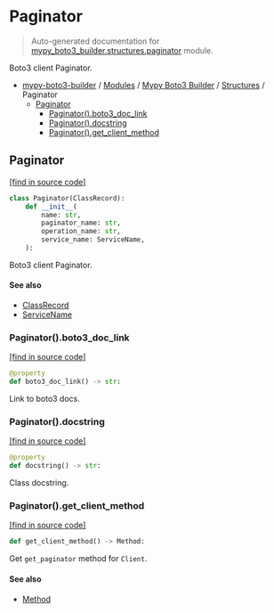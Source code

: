 # Paginator

> Auto-generated documentation for [mypy_boto3_builder.structures.paginator](https://github.com/vemel/mypy_boto3_builder/blob/main/mypy_boto3_builder/structures/paginator.py) module.

Boto3 client Paginator.

- [mypy-boto3-builder](../../README.md#mypy_boto3_builder) / [Modules](../../MODULES.md#mypy-boto3-builder-modules) / [Mypy Boto3 Builder](../index.md#mypy-boto3-builder) / [Structures](index.md#structures) / Paginator
    - [Paginator](#paginator)
        - [Paginator().boto3_doc_link](#paginatorboto3_doc_link)
        - [Paginator().docstring](#paginatordocstring)
        - [Paginator().get_client_method](#paginatorget_client_method)

## Paginator

[[find in source code]](https://github.com/vemel/mypy_boto3_builder/blob/main/mypy_boto3_builder/structures/paginator.py#L18)

```python
class Paginator(ClassRecord):
    def __init__(
        name: str,
        paginator_name: str,
        operation_name: str,
        service_name: ServiceName,
    ):
```

Boto3 client Paginator.

#### See also

- [ClassRecord](class_record.md#classrecord)
- [ServiceName](../service_name.md#servicename)

### Paginator().boto3_doc_link

[[find in source code]](https://github.com/vemel/mypy_boto3_builder/blob/main/mypy_boto3_builder/structures/paginator.py#L38)

```python
@property
def boto3_doc_link() -> str:
```

Link to boto3 docs.

### Paginator().docstring

[[find in source code]](https://github.com/vemel/mypy_boto3_builder/blob/main/mypy_boto3_builder/structures/paginator.py#L45)

```python
@property
def docstring() -> str:
```

Class docstring.

### Paginator().get_client_method

[[find in source code]](https://github.com/vemel/mypy_boto3_builder/blob/main/mypy_boto3_builder/structures/paginator.py#L57)

```python
def get_client_method() -> Method:
```

Get `get_paginator` method for `Client`.

#### See also

- [Method](method.md#method)
